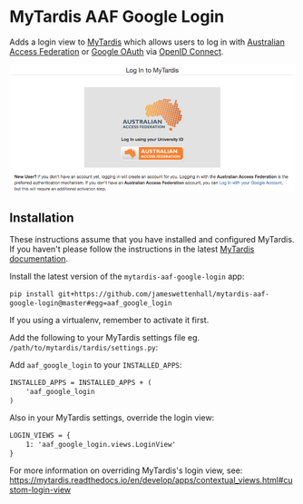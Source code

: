 # MyTardis AAF Google Login

Adds a login view to [MyTardis](https://github.com/mytardis/mytardis) which
allows users to log in with 
[Australian Access Federation](https://aaf.edu.au/about/)
or [Google OAuth](https://developers.google.com/identity/protocols/OAuth2) via
[OpenID Connect](https://openid.net/connect/).

![AAF Google login](docs/images/aaf-google-login.png)

## Installation

These instructions assume that you have installed and configured MyTardis.
If you haven't please follow the instructions in the latest [MyTardis documentation](https://mytardis.readthedocs.io/en/develop/admin/install.html).

Install the latest version of the `mytardis-aaf-google-login` app:

```
pip install git+https://github.com/jameswettenhall/mytardis-aaf-google-login@master#egg=aaf_google_login
```

If you using a virtualenv, remember to activate it first.

Add the following to your MyTardis settings file eg. `/path/to/mytardis/tardis/settings.py`:

Add `aaf_google_login` to your `INSTALLED_APPS`:

```
INSTALLED_APPS = INSTALLED_APPS + (
    'aaf_google_login
)
```

Also in your MyTardis settings, override the login view:

```
LOGIN_VIEWS = {
    1: 'aaf_google_login.views.LoginView'
}
```

For more information on overriding MyTardis's login view, see:
<https://mytardis.readthedocs.io/en/develop/apps/contextual_views.html#custom-login-view>

